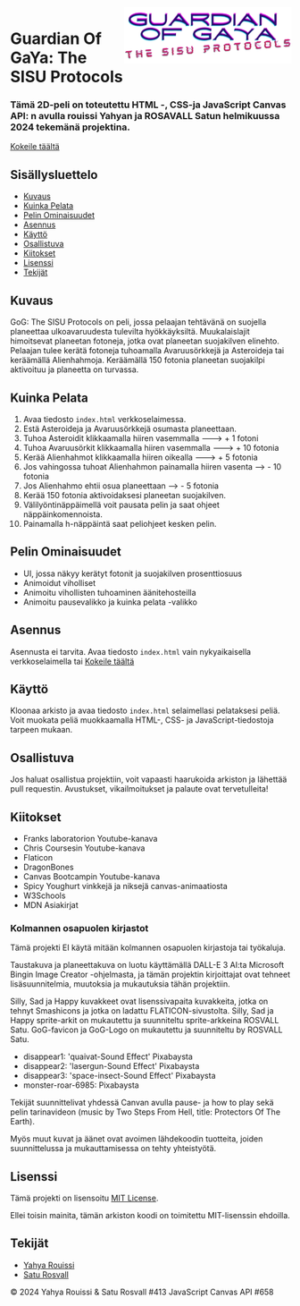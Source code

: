<img src="assets/logo.png" align="right" width="300">

# Guardian Of GaYa: The SISU Protocols

### Tämä 2D-peli on toteutettu HTML -, CSS-ja JavaScript Canvas API: n avulla rouissi Yahyan ja ROSAVALL Satun helmikuussa 2024 tekemänä projektina.

[Kokeile täältä](https://yaro101.github.io/Guardian_Of_Gaya-SISU_Protocols/)

## Sisällysluettelo

- [Kuvaus](#kuvaus)
- [Kuinka Pelata](#kuinka-pelata)
- [Pelin Ominaisuudet](#pelin-ominaisuudet)
- [Asennus](#asennus)
- [Käyttö](#käyttö)
- [Osallistuva](#osallistuva)
- [Kiitokset](#kiitokset)
- [Lisenssi](#lisenssi)
- [Tekijät](#tekijät)

## Kuvaus

GoG: The SISU Protocols on peli, jossa pelaajan tehtävänä on suojella planeettaa ulkoavaruudesta tulevilta hyökkäyksiltä. Muukalaislajit himoitsevat planeetan fotoneja, jotka ovat planeetan suojakilven elinehto. Pelaajan tulee kerätä fotoneja tuhoamalla Avaruusörkkejä ja Asteroideja tai keräämällä Alienhahmoja. Keräämällä 150 fotonia planeetan suojakilpi aktivoituu ja planeetta on turvassa.

## Kuinka Pelata

1. Avaa tiedosto `index.html` verkkoselaimessa.
2. Estä Asteroideja ja Avaruusörkkejä osumasta planeettaan.
3. Tuhoa Asteroidit klikkaamalla hiiren vasemmalla ---> + 1 fotoni
4. Tuhoa Avaruusörkit klikkaamalla hiiren vasemmalla ---> + 10 fotonia
5. Kerää Alienhahmot klikkaamalla hiiren oikealla ---> + 5 fotonia
6. Jos vahingossa tuhoat Alienhahmon painamalla hiiren vasenta --> - 10 fotonia
7. Jos Alienhahmo ehtii osua planeettaan --> - 5 fotonia
8. Kerää 150 fotonia aktivoidaksesi planeetan suojakilven.
9. Välilyöntinäppäimellä voit pausata pelin ja saat ohjeet näppäinkomennoista.
10. Painamalla h-näppäintä saat peliohjeet kesken pelin.

## Pelin Ominaisuudet

- UI, jossa näkyy kerätyt fotonit ja suojakilven prosenttiosuus
- Animoidut viholliset
- Animoitu vihollisten tuhoaminen äänitehosteilla
- Animoitu pausevalikko ja kuinka pelata -valikko

## Asennus

Asennusta ei tarvita. Avaa tiedosto `index.html` vain nykyaikaisella verkkoselaimella tai [Kokeile täältä](https://saturosvall.github.io/Canvas-API-ryhmatyo/)

## Käyttö

Kloonaa arkisto ja avaa tiedosto `index.html` selaimellasi pelataksesi peliä. Voit muokata peliä muokkaamalla HTML-, CSS- ja JavaScript-tiedostoja tarpeen mukaan.

## Osallistuva

Jos haluat osallistua projektiin, voit vapaasti haarukoida arkiston ja lähettää pull requestin. Avustukset, vikailmoitukset ja palaute ovat tervetulleita!

## Kiitokset

- Franks laboratorion Youtube-kanava
- Chris Coursesin Youtube-kanava
- Flaticon
- DragonBones
- Canvas Bootcampin Youtube-kanava
- Spicy Youghurt vinkkejä ja niksejä canvas-animaatiosta
- W3Schools
- MDN Asiakirjat

### Kolmannen osapuolen kirjastot

Tämä projekti EI käytä mitään kolmannen osapuolen kirjastoja tai työkaluja.

Taustakuva ja planeettakuva on luotu käyttämällä DALL-E 3 AI:ta Microsoft Bingin Image Creator -ohjelmasta, ja tämän projektin kirjoittajat ovat tehneet lisäsuunnitelmia, muutoksia ja mukautuksia tähän projektiin.

Silly, Sad ja Happy kuvakkeet ovat lisenssivapaita kuvakkeita, jotka on tehnyt Smashicons ja jotka on ladattu FLATICON-sivustolta.
Silly, Sad ja Happy sprite-arkit on mukautettu ja suunniteltu sprite-arkkeina ROSVALL Satu.
GoG-favicon ja GoG-Logo on mukautettu ja suunniteltu by ROSVALL Satu.

- disappear1: 'quaivat-Sound Effect' Pixabaysta
- disappear2: 'lasergun-Sound Effect' Pixabaysta
- disappear3: 'space-insect-Sound Effect' Pixabaysta
- monster-roar-6985: Pixabaysta

Tekijät suunnittelivat yhdessä Canvan avulla pause- ja how to play sekä pelin tarinavideon (music by Two Steps From Hell, title: Protectors Of The Earth).

Myös muut kuvat ja äänet ovat avoimen lähdekoodin tuotteita, joiden suunnittelussa ja mukauttamisessa on tehty yhteistyötä.

## Lisenssi

Tämä projekti on lisensoitu [MIT License](LISENSSI).

Ellei toisin mainita, tämän arkiston koodi on toimitettu MIT-lisenssin ehdoilla.

## Tekijät

- [Yahya Rouissi](https://github.com/Yaro101)
- [Satu Rosvall](https://github.com/saturosvall)

&copy; 2024 Yahya Rouissi & Satu Rosvall #413 JavaScript Canvas API #658
